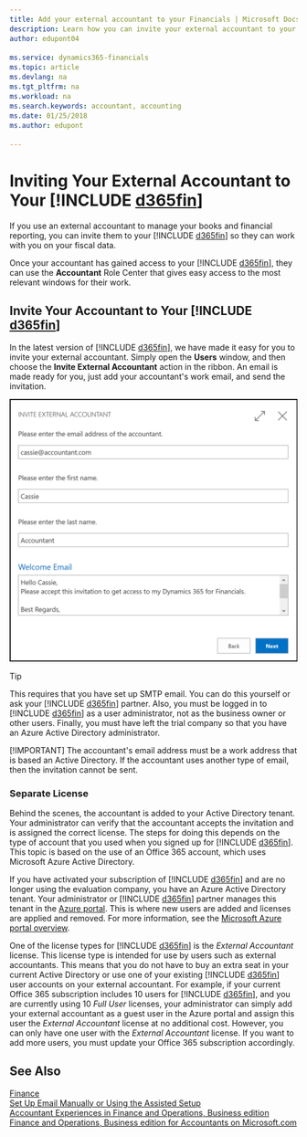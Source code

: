 ```yaml
---
title: Add your external accountant to your Financials | Microsoft Docs
description: Learn how you can invite your external accountant to your Finance and Operations, Business edition .
author: edupont04

ms.service: dynamics365-financials
ms.topic: article
ms.devlang: na
ms.tgt_pltfrm: na
ms.workload: na
ms.search.keywords: accountant, accounting
ms.date: 01/25/2018
ms.author: edupont

---
```

# Inviting Your External Accountant to Your [!INCLUDE [d365fin](includes/d365fin_md.md)]
If you use an external accountant to manage your books and financial reporting, you can invite them to your [!INCLUDE [d365fin](includes/d365fin_md.md)] so they can work with you on your fiscal data.

Once your accountant has gained access to your [!INCLUDE [d365fin](includes/d365fin_md.md)], they can use the **Accountant** Role Center that gives easy access to the most relevant windows for their work.  

## Invite Your Accountant to Your [!INCLUDE [d365fin](includes/d365fin_md.md)]
In the latest version of [!INCLUDE [d365fin](includes/d365fin_md.md)], we have made it easy for you to invite your external accountant. Simply open the **Users** window, and then choose the **Invite External Accountant** action in the ribbon. An email is made ready for you, just add your accountant's work email, and send the invitation.  

![Invite your accountant](./media/finance-invite-accountant/invite-accountant.png)

> [!TIP]
>  This requires that you have set up SMTP email. You can do this yourself or ask your [!INCLUDE [d365fin](includes/d365fin_md.md)] partner. Also, you must be logged in to [!INCLUDE [d365fin](includes/d365fin_md.md)] as a user administrator, not as the business owner or other users. Finally, you must have left the trial company so that you have an Azure Active Directory administrator.  
> 
> [!IMPORTANT]
>  The accountant's email address must be a work address that is based an Active Directory. If the accountant uses another type of email, then the invitation cannot be sent.  

### Separate License
Behind the scenes, the accountant is added to your Active Directory tenant. Your administrator can verify that the accountant accepts the invitation and is assigned the correct license. The steps for doing this depends on the type of account that you used when you signed up for [!INCLUDE [d365fin](includes/d365fin_md.md)]. This topic is based on the use of an Office 365 account, which uses Microsoft Azure Active Directory.  

If you have activated your subscription of [!INCLUDE [d365fin](includes/d365fin_md.md)] and are no longer using the evaluation company, you have an Azure Active Directory tenant. Your administrator or [!INCLUDE [d365fin](includes/d365fin_md.md)] partner manages this tenant in the [Azure portal](https://portal.azure.com). This is where new users are added and licenses are applied and removed. For more information, see the [Microsoft Azure portal overview](https://docs.microsoft.com/en-us/azure/azure-portal-overview).  

One of the license types for [!INCLUDE [d365fin](includes/d365fin_md.md)] is the *External Accountant* license. This license type is intended for use by users such as external accountants. This means that you do not have to buy an extra seat in your current Active Directory or use one of your existing [!INCLUDE [d365fin](includes/d365fin_md.md)] user accounts on your external accountant. For example, if your current Office 365 subscription includes 10 users for [!INCLUDE [d365fin](includes/d365fin_md.md)], and you are currently using 10 *Full User* licenses, your administrator can simply add your external accountant as a guest user in the Azure portal and assign this user the *External Accountant* license at no additional cost. However, you can only have one user with the *External Accountant* license. If you want to add more users, you must update your Office 365 subscription accordingly.  

## See Also
[Finance](finance.md)  
[Set Up Email Manually or Using the Assisted Setup](madeira-how-setup-email.md)  
[Accountant Experiences in Finance and Operations, Business edition ](finance-accounting.md)  
[Finance and Operations, Business edition for Accountants on Microsoft.com](https://www.microsoft.com/en-us/dynamics365/financial-insights-for-accountants)  
